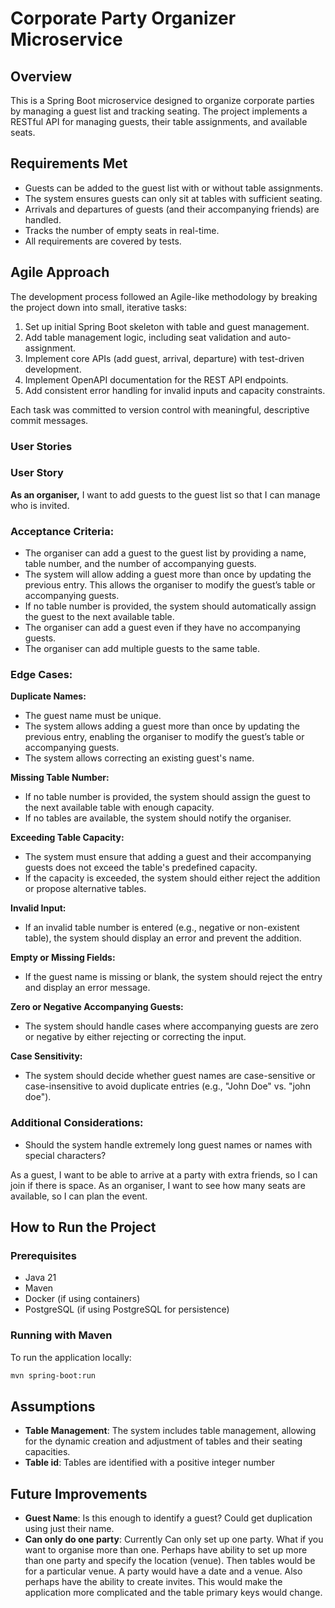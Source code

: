 # Corporate Party Organizer Microservice

## Overview
This is a Spring Boot microservice designed to organize corporate parties by managing a guest list and tracking seating. The project implements a RESTful API for managing guests, their table assignments, and available seats.

## Requirements Met
- Guests can be added to the guest list with or without table assignments.
- The system ensures guests can only sit at tables with sufficient seating.
- Arrivals and departures of guests (and their accompanying friends) are handled.
- Tracks the number of empty seats in real-time.
- All requirements are covered by tests.

## Agile Approach

The development process followed an Agile-like methodology by breaking the project down into small, iterative tasks:
1. Set up initial Spring Boot skeleton with table and guest management.
2. Add table management logic, including seat validation and auto-assignment.
3. Implement core APIs (add guest, arrival, departure) with test-driven development.
4. Implement OpenAPI documentation for the REST API endpoints.
5. Add consistent error handling for invalid inputs and capacity constraints.

Each task was committed to version control with meaningful, descriptive commit messages.

### User Stories
### User Story
**As an organiser,** I want to add guests to the guest list so that I can manage who is invited.

### Acceptance Criteria:
- The organiser can add a guest to the guest list by providing a name, table number, and the number of accompanying guests.
- The system will allow adding a guest more than once by updating the previous entry. This allows the organiser to modify the guest’s table or accompanying guests.
- If no table number is provided, the system should automatically assign the guest to the next available table.
- The organiser can add a guest even if they have no accompanying guests.
- The organiser can add multiple guests to the same table.

### Edge Cases:

**Duplicate Names:**
- The guest name must be unique.
- The system allows adding a guest more than once by updating the previous entry, enabling the organiser to modify the guest’s table or accompanying guests.
- The system allows correcting an existing guest's name.

**Missing Table Number:**
- If no table number is provided, the system should assign the guest to the next available table with enough capacity.
- If no tables are available, the system should notify the organiser.

**Exceeding Table Capacity:**
- The system must ensure that adding a guest and their accompanying guests does not exceed the table's predefined capacity.
- If the capacity is exceeded, the system should either reject the addition or propose alternative tables.

**Invalid Input:**
- If an invalid table number is entered (e.g., negative or non-existent table), the system should display an error and prevent the addition.

**Empty or Missing Fields:**
- If the guest name is missing or blank, the system should reject the entry and display an error message.

**Zero or Negative Accompanying Guests:**
- The system should handle cases where accompanying guests are zero or negative by either rejecting or correcting the input.

**Case Sensitivity:**
- The system should decide whether guest names are case-sensitive or case-insensitive to avoid duplicate entries (e.g., "John Doe" vs. "john doe").

### Additional Considerations:
- Should the system handle extremely long guest names or names with special characters?

As a guest, I want to be able to arrive at a party with extra friends, so I can join if there is space.
As an organiser, I want to see how many seats are available, so I can plan the event.

## How to Run the Project
### Prerequisites
- Java 21
- Maven
- Docker (if using containers)
- PostgreSQL (if using PostgreSQL for persistence)

### Running with Maven
To run the application locally:
```bash
mvn spring-boot:run
```

## Assumptions

- **Table Management**: The system includes table management, allowing for the dynamic creation and adjustment of tables and their seating capacities.
- **Table id**: Tables are identified with a positive integer number

## Future Improvements

- **Guest Name**: Is this enough to identify a guest?  Could get duplication using just their name.
- **Can only do one party**: Currently Can only set up one party.  What if you want to organise more than one. Perhaps have ability to set up more than one party and specify the location (venue).  Then tables would be for a particular venue.  A party would have a date and a venue.  Also perhaps have the ability to create invites.  This would make the application more complicated and the table primary keys would change.